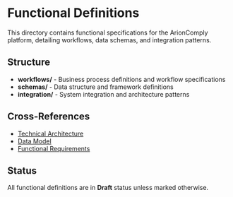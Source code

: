# Functional Definitions

This directory contains functional specifications for the ArionComply platform, detailing workflows, data schemas, and integration patterns.

## Structure

- **workflows/** - Business process definitions and workflow specifications
- **schemas/** - Data structure and framework definitions
- **integration/** - System integration and architecture patterns

## Cross-References

- [Technical Architecture](../Architecture.md)
- [Data Model](../DataModelingSupabase.md)
- [Functional Requirements](../FunctionalNonFunctionalReq.md)

## Status

All functional definitions are in **Draft** status unless marked otherwise.
